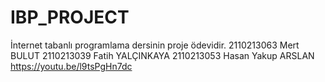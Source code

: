 # IBP_PROJECT
İnternet tabanlı programlama dersinin proje ödevidir.
2110213063 Mert BULUT
2110213039 Fatih YALÇINKAYA
2110213053 Hasan Yakup ARSLAN
https://youtu.be/l9tsPgHn7dc

